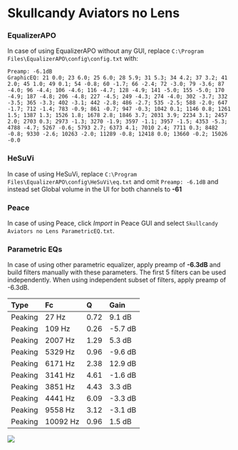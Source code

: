 # Skullcandy Aviators no Lens

### EqualizerAPO
In case of using EqualizerAPO without any GUI, replace `C:\Program Files\EqualizerAPO\config\config.txt`
with:
```
Preamp: -6.1dB
GraphicEQ: 21 0.0; 23 6.0; 25 6.0; 28 5.9; 31 5.3; 34 4.2; 37 3.2; 41 2.0; 45 1.0; 49 0.1; 54 -0.8; 60 -1.7; 66 -2.4; 72 -3.0; 79 -3.6; 87 -4.0; 96 -4.4; 106 -4.6; 116 -4.7; 128 -4.9; 141 -5.0; 155 -5.0; 170 -4.9; 187 -4.8; 206 -4.8; 227 -4.5; 249 -4.3; 274 -4.0; 302 -3.7; 332 -3.5; 365 -3.3; 402 -3.1; 442 -2.8; 486 -2.7; 535 -2.5; 588 -2.0; 647 -1.7; 712 -1.4; 783 -0.9; 861 -0.7; 947 -0.3; 1042 0.1; 1146 0.8; 1261 1.5; 1387 1.3; 1526 1.8; 1678 2.8; 1846 3.7; 2031 3.9; 2234 3.1; 2457 2.0; 2703 0.3; 2973 -1.3; 3270 -1.9; 3597 -1.1; 3957 -1.5; 4353 -5.3; 4788 -4.7; 5267 -0.6; 5793 2.7; 6373 4.1; 7010 2.4; 7711 0.3; 8482 -0.8; 9330 -2.6; 10263 -2.0; 11289 -0.8; 12418 0.0; 13660 -0.2; 15026 -0.0
```

### HeSuVi
In case of using HeSuVi, replace `C:\Program Files\EqualizerAPO\config\HeSuVi\eq.txt` and omit `Preamp:
-6.1dB` and instead set Global volume in the UI for both channels to **-61**

### Peace
In case of using Peace, click *Import* in Peace GUI and select `Skullcandy Aviators no Lens ParametricEQ.txt`.

### Parametric EQs
In case of using other parametric equalizer, apply preamp of **-6.3dB** and build filters manually
with these parameters. The first 5 filters can be used independently.
When using independent subset of filters, apply preamp of -6.3dB.

| Type    | Fc       |    Q | Gain    |
|:--------|:---------|:-----|:--------|
| Peaking | 27 Hz    | 0.72 | 9.1 dB  |
| Peaking | 109 Hz   | 0.26 | -5.7 dB |
| Peaking | 2007 Hz  | 1.29 | 5.3 dB  |
| Peaking | 5329 Hz  | 0.96 | -9.6 dB |
| Peaking | 6171 Hz  | 2.38 | 12.9 dB |
| Peaking | 3141 Hz  | 4.61 | -1.6 dB |
| Peaking | 3851 Hz  | 4.43 | 3.3 dB  |
| Peaking | 4441 Hz  | 6.09 | -3.3 dB |
| Peaking | 9558 Hz  | 3.12 | -3.1 dB |
| Peaking | 10092 Hz | 0.96 | 1.5 dB  |

![](https://raw.githubusercontent.com/jaakkopasanen/AutoEq/master/results/innerfidelity/sbaf-serious/Skullcandy%20Aviators%20no%20Lens/Skullcandy%20Aviators%20no%20Lens.png)